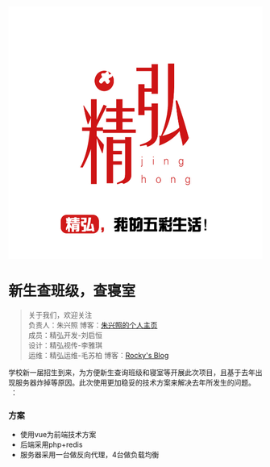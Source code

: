 <img src="./jhwl-logo.jpg" width="600" height="500">

新生查班级，查寝室  
================  

>关于我们，欢迎关注  
>负责人：朱兴照 博客：[朱兴照的个人主页](zxz.zjutjh.com)   
>成员：精弘开发-刘启恒  
>设计：精弘视传-李雅琪   
>运维：精弘运维-毛苏柏 博客：[Rocky's Blog](rocky.hk)

学校新一届招生到来，为方便新生查询班级和寝室等开展此次项目，且基于去年出现服务器炸掉等原因。此次使用更加稳妥的技术方案来解决去年所发生的问题。  ：
### 方案
* 使用vue为前端技术方案
* 后端采用php+redis
* 服务器采用一台做反向代理，4台做负载均衡




